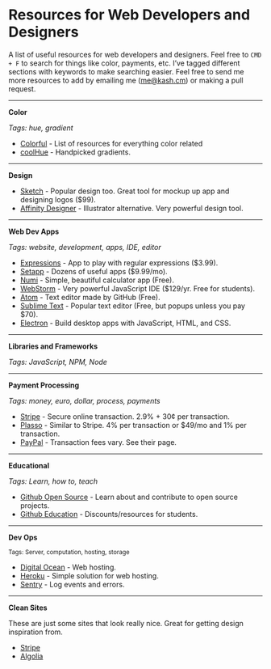 # Resources for Web Developers and Designers
A list of useful resources for web developers and designers. Feel free to `CMD + F`  to search for things like color, payments, etc. I’ve tagged different sections with keywords to make searching easier. Feel free to send me more resources to add by emailing me (me@kash.cm) or making a pull request.

---

**Color**

*Tags: hue, gradient*

- [Colorful](https://github.com/Siddharth11/Colorful) - List of resources for everything color related
- [coolHue](https://webkul.github.io/coolhue/) - Handpicked gradients.

---

**Design**

- [Sketch](https://www.sketchapp.com/) - Popular design too. Great tool for mockup up app and designing logos ($99).
- [Affinity Designer](https://affinity.serif.com/en-us/designer/) - Illustrator alternative. Very powerful design tool.

---

**Web Dev Apps**

*Tags: website, development, apps, IDE, editor*

- [Expressions](http://www.apptorium.com/products/expressions) - App to play with regular expressions ($3.99).
- [Setapp](https://setapp.com/) - Dozens of useful apps ($9.99/mo).
- [Numi](https://numi.io/) - Simple, beautiful calculator app (Free).
- [WebStorm](https://www.jetbrains.com/webstorm/) - Very powerful JavaScript IDE ($129/yr. Free for students).
- [Atom](https://atom.io/) - Text editor made by GitHub (Free).
- [Sublime Text](https://www.sublimetext.com/) - Popular text editor (Free, but popups unless you pay $70).
- [Electron](https://electron.atom.io/) - Build desktop apps with JavaScript, HTML, and CSS.

---

**Libraries and Frameworks**

*Tags: JavaScript, NPM, Node*

---

**Payment Processing**

*Tags: money, euro, dollar, process, payments*

- [Stripe](https://stripe.com) - Secure online transaction. 2.9% + 30¢ per transaction.
- [Plasso](https://plasso.com/) - Similar to Stripe. 4% per transaction or $49/mo and 1% per transaction.
- [PayPal](https://www.paypal.com/lt/webapps/mpp/express-checkout) - Transaction fees vary. See their page.

---

**Educational**

*Tags: Learn, how to,  teach*

- [Github Open Source](https://github.com/open-source) - Learn about and contribute to open source projects.
- [Github Education](https://education.github.com/) - Discounts/resources for students.

---

**Dev Ops**

<sup>Tags: Server, computation, hosting, storage</sup>

- [Digital Ocean](https://www.digitalocean.com) - Web hosting.
- [Heroku](https://heroku.com) - Simple solution for web hosting.
- [Sentry](https://sentry.io) - Log events and errors.

---

**Clean Sites**

These are just some sites that look really nice. Great for getting design inspiration from.

- [Stripe](https://stripe.com)
- [Algolia](https://www.algolia.com/)
